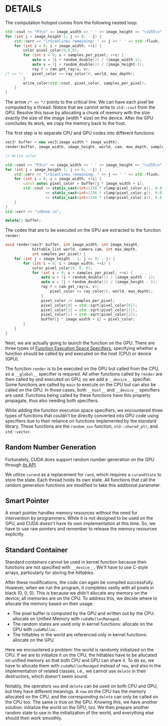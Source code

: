 # DETAILS

The computation hotspot comes from the following nested loop:

```cpp
std::cout << "P3\n" << image_width << ' ' << image_height << "\n255\n";
for (int j = image_height-1; j >= 0; --j) {
    std::cerr << "\rScanlines remaining: " << j << ' ' << std::flush;
    for (int i = 0; i < image_width; ++i) {
        color pixel_color(0,0,0);
        for (int s = 0; s < samples_per_pixel; ++s) {
            auto u = (i + random_double()) / (image_width-1);
            auto v = (j + random_double()) / (image_height-1);
            ray r = cam.get_ray(u, v);
/* => */    pixel_color += ray_color(r, world, max_depth);
        }
        write_color(std::cout, pixel_color, samples_per_pixel);
    }
}
```

The arrow `/* => */` points to the critical line.
We can have each pixel be computed by a thread.
Notice that we cannot write to `std::cout` from the GPU. Resolve this issue by allocating a chunk of memory with the size exactly the size of the image (width \* size) on the device. After the GPU concludes its work, we copy the memory back to the host.

The first step is to separate CPU and GPU codes into different functions:

```cpp
vec3* buffer = new vec3[image_width * image_width];
render(buffer, image_width, image_height, world, cam, max_depth, samples_per_pixel);

// Write color

std::cout << "P3\n" << image_width << ' ' << image_height << "\n255\n";
for (int j = image_height-1; j >= 0; --j) {
    std::cerr << "\rScanlines remaining: " << j << ' ' << std::flush;
    for (int i = 0; i < image_width; ++i) {
        const auto& pixel_color = buffer[j * image_width + i];
        std::cout << static_cast<int>(256 * clamp(pixel_color.x(), 0.0, 0.999)) << ' '
                  << static_cast<int>(256 * clamp(pixel_color.y(), 0.0, 0.999)) << ' '
                  << static_cast<int>(256 * clamp(pixel_color.z(), 0.0, 0.999)) << '\n';
    }
}
std::cerr << "\nDone.\n";

delete[] buffer;
```

The codes that are to be executed on the GPU are extracted to the function `render`:

```cpp
void render(vec3* buffer, int image_width, int image_height,
            hittable_list world, camera cam, int max_depth,
            int samples_per_pixel) {
    for (int j = image_height - 1; j >= 0; --j) {
        for (int i = 0; i < image_width; ++i) {
            color pixel_color(0, 0, 0);
            for (int s = 0; s < samples_per_pixel; ++s) {
                auto u = (i + random_double()) / (image_width - 1);
                auto v = (j + random_double()) / (image_height - 1);
                ray r = cam.get_ray(u, v);
                    pixel_color += ray_color(r, world, max_depth);
                }
                pixel_color /= samples_per_pixel;
                pixel_color[0] = std::sqrt(pixel_color[0]);
                pixel_color[1] = std::sqrt(pixel_color[1]);
                pixel_color[2] = std::sqrt(pixel_color[2]);
                buffer[j * image_width + i] = pixel_color;
        }
    }
}
```

Next, we are actually going to launch the function on the GPU. There are three types of [Function Execution Space Specifiers](https://docs.nvidia.com/cuda/cuda-c-programming-guide/index.html#function-execution-space-specifiers), specifying whether a function should be called by and executed on the host (CPU) or device (GPU).

The function `render` is to be executed on the GPU but called from the CPU, so a `__global__` specifier is required. All other functions called by `render` are then called by and executed on GPU, so we add a `__device__` specifier. Some functions are called by `main` to execute on the CPU but can also be called on the GPU. In those cases, both `__host__` and `__device__` specifiers are used. Functions being called by these functions have this property propagate, thus also needing both specifiers.

While adding the function execution space specifiers, we encountered three types of functions that couldn't be directly converted into GPU code using specifiers due to their reliance on functions implemented by the standard library. These functions are the `random_xxx` function, `std::shared_ptr`, and `std::vector`.

## Random Number Generation

Fortunately, CUDA does support random number generation on the GPU through [its API](https://docs.nvidia.com/cuda/curand/device-api-overview.html#device-api-overview).

We utilize `curand` as a replacement for `rand`, which requires a `curandState` to store the state. Each thread holds its own state. All functions that call the random generation functions are modified to take this additional parameter.

## Smart Pointer

A smart pointer handles memory resources without the need for intervention by programmers. While it is not designed to be used on the GPU, and CUDA doesn't have its own implementation at this time. So, we have to use raw pointers and remember to release the memory resources explicitly.

## Standard Container

Standard containers cannot be used in kernel function because their functions are not specified with `__device__`. We'll have to use C-style arrays, particularly for storing the _hittables_.

After these modifications, the code can again be compiled successfully.
However, when we run the program, it completes vastly with all pixels in black (0, 0, 0).
This is because we didn't allocate any memory on the device; all memories are on the CPU.
To address this, we decide where to allocate the memory based on their usage:

- The pixel buffer is computed by the GPU and written out by the CPU: allocate on Unified Memory with `cudaMallocManaged`.
- The random states are used only in kernel functions: allocate on the GPU with `cudaMalloc`.
- The hittables in the world are referenced only in kernel functions: allocate on the GPU.

Here we encountered a problem: the world is randomly initialized on the CPU. If we are to initialize it on the CPU, the hittables have to be allocated on unified memory so that both CPU and GPU can share it. To do so, we have to allocate them with `cudaMallocManaged` instead of `new`, and also in the implementation of related classes, i.e., we cannot use `delete` in their destructors, which doesn't seem sound.

Notably, the operators `new` and `delete` can be used on both CPU and GPU, but they have different meanings. A `new` on the CPU has the memory allocated on the CPU, and the corresponding `delete` can only be called on the CPU too. The same is true on the GPU.
Knowing this, we have another solution: initialize the world on the GPU, too. We then prepare another random state to use in the initialization of the world, and everything else should then work smoothly.

